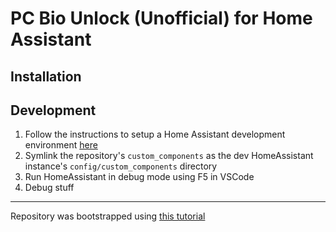 # PC Bio Unlock (Unofficial) for Home Assistant

## Installation

## Development
1. Follow the instructions to setup a Home Assistant development environment [here](https://developers.home-assistant.io/docs/development_environment)
2. Symlink the repository's `custom_components` as the dev HomeAssistant instance's `config/custom_components` directory
3. Run HomeAssistant in debug mode using F5 in VSCode
4. Debug stuff

---

Repository was bootstrapped using [this tutorial](https://aarongodfrey.dev/home%20automation/building_a_home_assistant_custom_component_part_1/)